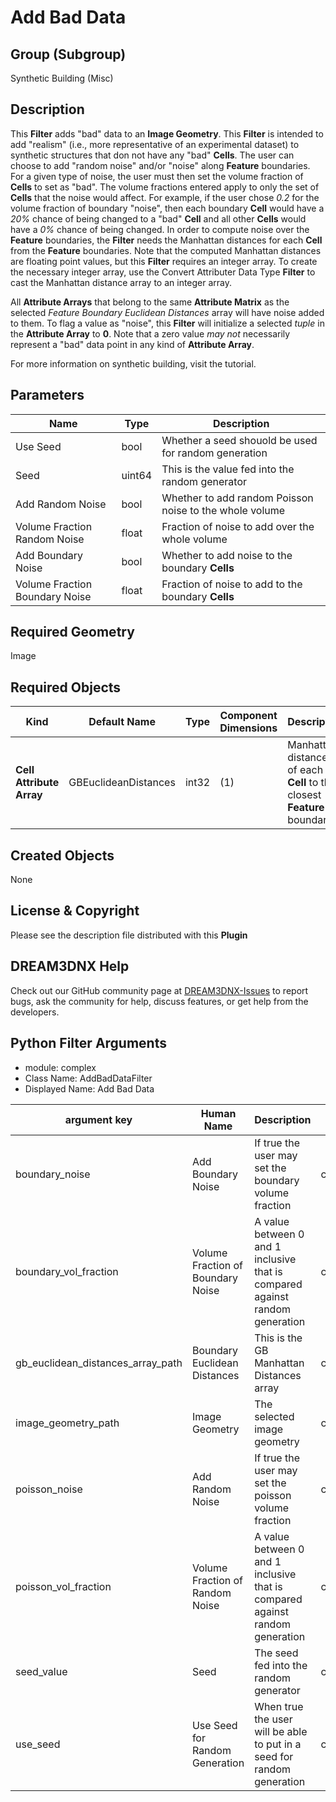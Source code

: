 # Add Bad Data

## Group (Subgroup)

Synthetic Building (Misc)

## Description

This **Filter** adds "bad" data to an **Image Geometry**.  This **Filter** is intended to add "realism" (i.e., more representative of an experimental dataset) to synthetic structures that don not have any "bad" **Cells**.  The user can choose to add "random noise" and/or "noise" along **Feature** boundaries. For a given type of noise, the user must then set the volume fraction of **Cells** to set as "bad".  The volume fractions entered apply to only the set of **Cells** that the noise would affect.  For example, if the user chose *0.2* for the volume fraction of boundary "noise", then each boundary **Cell** would have a *20%* chance of being changed to a "bad" **Cell** and all other **Cells** would have a *0%* chance of being changed. In order to compute noise over the **Feature** boundaries, the **Filter** needs the Manhattan distances for each **Cell** from the **Feature** boundaries. Note that the computed Manhattan distances are floating point values, but this **Filter** requires an integer array. To create the necessary integer array, use the Convert Attributer Data Type **Filter** to cast the Manhattan distance array to an integer array.

All **Attribute Arrays** that belong to the same **Attribute Matrix** as the selected *Feature Boundary Euclidean Distances* array will have noise added to them. To flag a value as "noise", this **Filter** will initialize a selected *tuple* in the **Attribute Array** to **0**. Note that a zero value *may not* necessarily represent a "bad" data point in any kind of **Attribute Array**.

For more information on synthetic building, visit the tutorial.

## Parameters

| Name | Type | Description |
|------|------| ----------- |
| Use Seed | bool | Whether a seed shouold be used for random generation |
| Seed | uint64 | This is the value fed into the random generator |
| Add Random Noise | bool | Whether to add random Poisson noise to the whole volume |
| Volume Fraction Random Noise | float | Fraction of noise to add over the whole volume |
| Add Boundary Noise | bool | Whether to add noise to the boundary **Cells** |
| Volume Fraction Boundary Noise | float | Fraction of noise to add to the boundary **Cells** |

## Required Geometry

Image

## Required Objects

| Kind | Default Name | Type | Component Dimensions | Description |
|------|--------------|------|----------------------|-------------|
| **Cell Attribute Array** | GBEuclideanDistances | int32 | (1) | Manhattan distances of each **Cell** to the closest **Feature** boundary |

## Created Objects

None

## License & Copyright

Please see the description file distributed with this **Plugin**

## DREAM3DNX Help

Check out our GitHub community page at [DREAM3DNX-Issues](https://github.com/BlueQuartzSoftware/DREAM3DNX-Issues) to report bugs, ask the community for help, discuss features, or get help from the developers.

## Python Filter Arguments

+ module: complex
+ Class Name: AddBadDataFilter
+ Displayed Name: Add Bad Data

| argument key | Human Name | Description | Parameter Type |
|--------------|------------|-------------|----------------|
| boundary_noise | Add Boundary Noise | If true the user may set the boundary volume fraction | complex.BoolParameter |
| boundary_vol_fraction | Volume Fraction of Boundary Noise | A value between 0 and 1 inclusive that is compared against random generation | complex.Float32Parameter |
| gb_euclidean_distances_array_path | Boundary Euclidean Distances | This is the GB Manhattan Distances array | complex.ArraySelectionParameter |
| image_geometry_path | Image Geometry | The selected image geometry | complex.GeometrySelectionParameter |
| poisson_noise | Add Random Noise | If true the user may set the poisson volume fraction | complex.BoolParameter |
| poisson_vol_fraction | Volume Fraction of Random Noise | A value between 0 and 1 inclusive that is compared against random generation | complex.Float32Parameter |
| seed_value | Seed | The seed fed into the random generator | complex.UInt64Parameter |
| use_seed | Use Seed for Random Generation | When true the user will be able to put in a seed for random generation | complex.BoolParameter |

